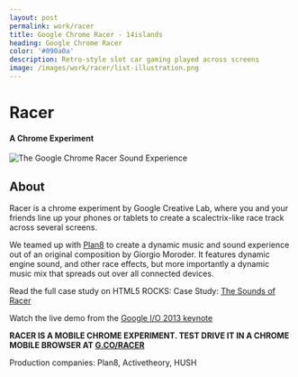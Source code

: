 ```yaml
---
layout: post
permalink: work/racer
title: Google Chrome Racer - 14islands
heading: Google Chrome Racer
color: '#090a0a'
description: Retro-style slot car gaming played across screens
image: /images/work/racer/list-illustration.png
---
```


# Racer

#### A Chrome Experiment

![The Google Chrome Racer Sound Experience](https://dl.dropboxusercontent.com/u/3164182/14islands-blog/chrome-racer/building-chrome-racer-sound-experience.jpg)

## About

Racer is a chrome experiment by Google Creative Lab, where you and your friends line up your phones or tablets to create a scalectrix-like race track across several screens.

We teamed up with [Plan8](http://plan8.se) to create a dynamic music and sound experience out of an original composition by Giorgio Moroder. It features dynamic engine sound, and other race effects, but more importantly a dynamic music mix that spreads out over all connected devices.

Read the full case study on HTML5 ROCKS: Case Study: [The Sounds of Racer](http://www.html5rocks.com/en/tutorials/casestudies/racer-sound/)

Watch the live demo from the [Google I/O 2013 keynote](https://www.youtube.com/watch?v=9pmPa_KxsAM&feature=youtu.be&t=1h8m)

**RACER IS A MOBILE CHROME EXPERIMENT. TEST DRIVE IT IN A CHROME MOBILE BROWSER AT [G.CO/RACER](http://www.chrome.com/racer)**

Production companies: Plan8, Activetheory, HUSH
